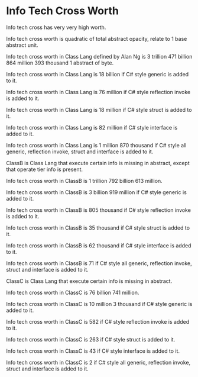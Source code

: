 # Info Tech Cross Worth

Info tech cross has very very high worth.

Info tech cross worth is quadratic of total abstract opacity,
relate to 1 base abstract unit.

Info tech cross worth in Class Lang defined by Alan Ng is
3 trillion 471 billion 864 million 393 thousand 1 abstract of byte.

Info tech cross worth in Class Lang is 18 billion if 
C# style generic is added to it.

Info tech cross worth in Class Lang is 76 million if 
C# style reflection invoke is added to it.

Info tech cross worth in Class Lang is 18 million if 
C# style struct is added to it.

Info tech cross worth in Class Lang is 82 million if 
C# style interface is added to it.

Info tech cross worth in Class Lang is 1 million 870 thousand if
C# style all generic, reflection invoke, struct and interface is added to it.

ClassB is Class Lang that execute certain info is missing in abstract, except
that operate tier info is present.

Info tech cross worth in ClassB is 1 trillion 792 billion 613 million.

Info tech cross worth in ClassB is 3 billion 919 million if 
C# style generic is added to it.

Info tech cross worth in ClassB is 805 thousand if 
C# style reflection invoke is added to it.

Info tech cross worth in ClassB is 35 thousand if 
C# style struct is added to it.

Info tech cross worth in ClassB is 62 thousand if 
C# style interface is added to it.

Info tech cross worth in ClassB is 71 if
C# style all generic, reflection invoke, struct and interface is added to it.

ClassC is Class Lang that execute certain info is missing in abstract.

Info tech cross worth in ClassC is 76 billion 741 million.

Info tech cross worth in ClassC is 10 million 3 thousand if 
C# style generic is added to it.

Info tech cross worth in ClassC is 582 if 
C# style reflection invoke is added to it.

Info tech cross worth in ClassC is 263 if 
C# style struct is added to it.

Info tech cross worth in ClassC is 43 if 
C# style interface is added to it.

Info tech cross worth in ClassC is 2 if
C# style all generic, reflection invoke, struct and interface is added to it.